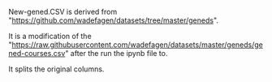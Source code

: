 New-gened.CSV is derived from "https://github.com/wadefagen/datasets/tree/master/geneds".

It is a modification of the "https://raw.githubusercontent.com/wadefagen/datasets/master/geneds/gened-courses.csv" after the run the ipynb file to. 

It splits the original columns.